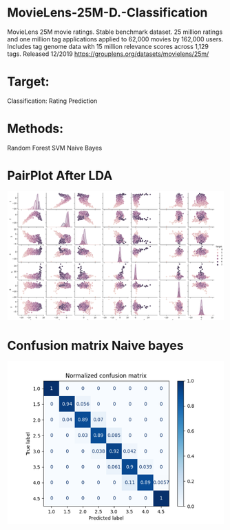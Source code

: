 # MovieLens-25M-D.-Classification

MovieLens 25M movie ratings. Stable benchmark dataset. 25 million ratings and one million tag applications applied to 62,000 movies by 162,000 users. Includes tag genome data with 15 million relevance scores across 1,129 tags. Released 12/2019
https://grouplens.org/datasets/movielens/25m/

# Target:
Classification: Rating Prediction

# Methods:
Random Forest
SVM
Naive Bayes

# PairPlot After LDA
![alt text](https://github.com/DamienCg/MovieLens-25M-D.-Classification-/blob/main/Figure_1.png?raw=true)

# Confusion matrix Naive bayes
![alt text](https://github.com/DamienCg/MovieLens-25M-D.-Classification-/blob/main/nb2.png?raw=true)


